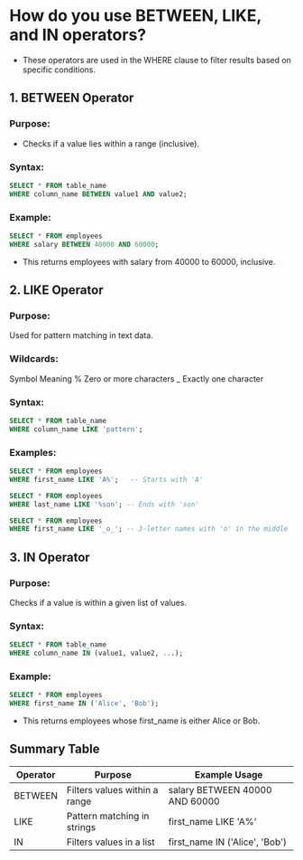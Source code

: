 # How do you use BETWEEN, LIKE, and IN operators?

- These operators are used in the WHERE clause to filter results based on specific conditions.

## 1. BETWEEN Operator
### Purpose:
- Checks if a value lies within a range (inclusive).

### Syntax:
```sql
SELECT * FROM table_name
WHERE column_name BETWEEN value1 AND value2;
```
### Example:
```sql
SELECT * FROM employees
WHERE salary BETWEEN 40000 AND 60000;
```
- This returns employees with salary from 40000 to 60000, inclusive.

## 2. LIKE Operator
### Purpose:
Used for pattern matching in text data.

### Wildcards:
Symbol	Meaning
%	    Zero or more characters
_	    Exactly one character

### Syntax:
```sql
SELECT * FROM table_name
WHERE column_name LIKE 'pattern';
```
### Examples:
```sql
SELECT * FROM employees
WHERE first_name LIKE 'A%';   -- Starts with 'A'

SELECT * FROM employees
WHERE last_name LIKE '%son'; -- Ends with 'son'

SELECT * FROM employees
WHERE first_name LIKE '_o_'; -- 3-letter names with 'o' in the middle
```
## 3. IN Operator
### Purpose:
Checks if a value is within a given list of values.

### Syntax:
```sql
SELECT * FROM table_name
WHERE column_name IN (value1, value2, ...);
```
### Example:
```sql
SELECT * FROM employees
WHERE first_name IN ('Alice', 'Bob');
```
- This returns employees whose first_name is either Alice or Bob.

## Summary Table
| Operator | Purpose                            | Example Usage                                    |
|----------|------------------------------------|--------------------------------------------------|
| BETWEEN  | Filters values within a range      | salary BETWEEN 40000 AND 60000                  |
| LIKE     | Pattern matching in strings        | first_name LIKE 'A%'                            |
| IN       | Filters values in a list           | first_name IN ('Alice', 'Bob')                  |